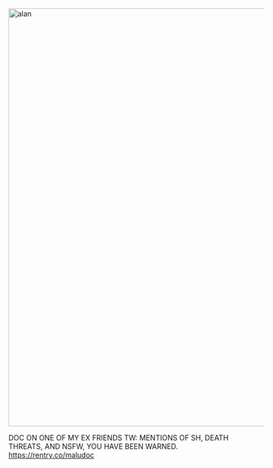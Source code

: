 <img width="1475" height="823" alt="alan" src="https://github.com/user-attachments/assets/d8f2105e-b5f0-45cb-8256-16cf67bbad92" />


DOC ON ONE OF MY EX FRIENDS
TW: MENTIONS OF SH, DEATH THREATS, AND NSFW, YOU HAVE BEEN WARNED.
https://rentry.co/maludoc
